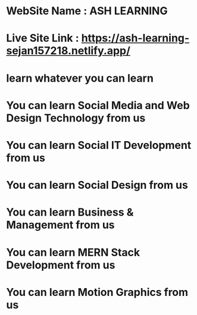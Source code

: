 # WebSite Name : ASH LEARNING

# Live Site Link : https://ash-learning-sejan157218.netlify.app/

# learn whatever you can learn 

# You can learn Social Media and Web Design Technology from us
# You can learn Social IT Development from us
# You can learn Social Design from us
# You can learn Business & Management from us
# You can learn MERN Stack Development from us
# You can learn Motion Graphics from us
